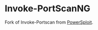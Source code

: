 # Invoke-PortScanNG

Fork of Invoke-Portscan from [PowerSploit](https://github.com/PowerShellMafia/PowerSploit/blob/master/Recon/Invoke-Portscan.ps1).

